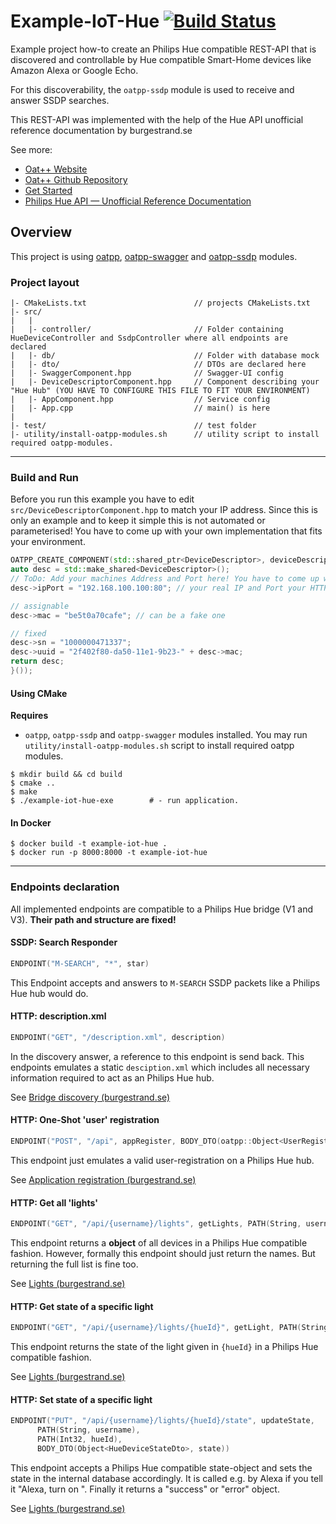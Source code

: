 # Example-IoT-Hue [![Build Status](https://dev.azure.com/lganzzzo/lganzzzo/_apis/build/status/oatpp.example-crud?branchName=master)](https://dev.azure.com/lganzzzo/lganzzzo/_build?definitionId=9?branchName=master)

Example project how-to create an Philips Hue compatible REST-API that is discovered and controllable by Hue compatible Smart-Home devices like Amazon Alexa or Google Echo.

For this discoverability, the `oatpp-ssdp` module is used to receive and answer SSDP searches.

This REST-API was implemented with the help of the Hue API unofficial reference documentation by burgestrand.se

See more:

- [Oat++ Website](https://oatpp.io/)
- [Oat++ Github Repository](https://github.com/oatpp/oatpp)
- [Get Started](https://oatpp.io/docs/start)
- [Philips Hue API — Unofficial Reference Documentation](http://www.burgestrand.se/hue-api/)

## Overview

This project is using [oatpp](https://github.com/oatpp/oatpp), [oatpp-swagger](https://github.com/oatpp/oatpp-swagger) and  [oatpp-ssdp](https://github.com/oatpp/oatpp-ssdp) modules.

### Project layout

```
|- CMakeLists.txt                        // projects CMakeLists.txt
|- src/
|   |
|   |- controller/                       // Folder containing HueDeviceController and SsdpController where all endpoints are declared
|   |- db/                               // Folder with database mock
|   |- dto/                              // DTOs are declared here
|   |- SwaggerComponent.hpp              // Swagger-UI config
|   |- DeviceDescriptorComponent.hpp     // Component describing your "Hue Hub" (YOU HAVE TO CONFIGURE THIS FILE TO FIT YOUR ENVIRONMENT)
|   |- AppComponent.hpp                  // Service config
|   |- App.cpp                           // main() is here
|
|- test/                                 // test folder
|- utility/install-oatpp-modules.sh      // utility script to install required oatpp-modules.
```

---

### Build and Run

Before you run this example you have to edit `src/DeviceDescriptorComponent.hpp` to match your IP address.
Since this is only an example and to keep it simple this is not automated or parameterised!
You have to come up with your own implementation that fits your environment.

```c++
OATPP_CREATE_COMPONENT(std::shared_ptr<DeviceDescriptor>, deviceDescriptor)("deviceDescriptor", [] {
auto desc = std::make_shared<DeviceDescriptor>();
// ToDo: Add your machines Address and Port here! You have to come up with your own way to automate this...
desc->ipPort = "192.168.100.100:80"; // your real IP and Port your HTTP-Controller is running on

// assignable
desc->mac = "be5t0a70cafe"; // can be a fake one

// fixed
desc->sn = "1000000471337";
desc->uuid = "2f402f80-da50-11e1-9b23-" + desc->mac;
return desc;
}());
```

#### Using CMake

**Requires**

- `oatpp`, `oatpp-ssdp` and `oatpp-swagger` modules installed. You may run `utility/install-oatpp-modules.sh` 
script to install required oatpp modules.

```
$ mkdir build && cd build
$ cmake ..
$ make 
$ ./example-iot-hue-exe        # - run application.
```

#### In Docker

```
$ docker build -t example-iot-hue .
$ docker run -p 8000:8000 -t example-iot-hue
```

---

### Endpoints declaration

All implemented endpoints are compatible to a Philips Hue bridge (V1 and V3).
**Their path and structure are fixed!**

#### SSDP: Search Responder
```c++
ENDPOINT("M-SEARCH", "*", star)
```
This Endpoint accepts and answers to `M-SEARCH` SSDP packets like a Philips Hue hub would do.

#### HTTP: description.xml
```c++
ENDPOINT("GET", "/description.xml", description)
```
In the discovery answer, a reference to this endpoint is send back.
This endpoints emulates a static `desciption.xml` which includes all necessary information required to act as an Philips Hue hub.

See [Bridge discovery (burgestrand.se)](http://www.burgestrand.se/hue-api/api/discovery/)

#### HTTP: One-Shot 'user' registration
```c++
ENDPOINT("POST", "/api", appRegister, BODY_DTO(oatpp::Object<UserRegisterDto>, userRegister))
```

This endpoint just emulates a valid user-registration on a Philips Hue hub.

See [Application registration (burgestrand.se)](http://www.burgestrand.se/hue-api/api/auth/registration/)

#### HTTP: Get all 'lights'
```c++
ENDPOINT("GET", "/api/{username}/lights", getLights, PATH(String, username))
```

This endpoint returns a **object** of all devices in a Philips Hue compatible fashion.
However, formally this endpoint should just return the names. But returning the full list is fine too.

See [Lights (burgestrand.se)](http://www.burgestrand.se/hue-api/api/lights/)

#### HTTP: Get state of a specific light
```c++
ENDPOINT("GET", "/api/{username}/lights/{hueId}", getLight, PATH(String, username), PATH(Int32, hueId))
```
This endpoint returns the state of the light given in `{hueId}` in a Philips Hue compatible fashion.

See [Lights (burgestrand.se)](http://www.burgestrand.se/hue-api/api/lights/)

#### HTTP: Set state of a specific light
```c++
ENDPOINT("PUT", "/api/{username}/lights/{hueId}/state", updateState,
      PATH(String, username),
      PATH(Int32, hueId),
      BODY_DTO(Object<HueDeviceStateDto>, state))
```

This endpoint accepts a Philips Hue compatible state-object and sets the state in the internal database accordingly.
It is called e.g. by Alexa if you tell it  "Alexa, turn on <devicename>".
Finally it returns a "success" or "error" object.

See [Lights (burgestrand.se)](http://www.burgestrand.se/hue-api/api/lights/)
